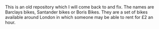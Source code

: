 This is an old repository which I will come back to and fix.
The names are Barclays bikes, Santander bikes or Boris Bikes.
They are a set of bikes available around London in which someone may be able to rent for £2 an hour.
